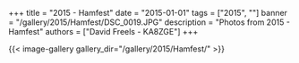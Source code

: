 +++
title = "2015 - Hamfest"
date = "2015-01-01"
tags = ["2015", ""]
banner = "/gallery/2015/Hamfest/DSC_0019.JPG"
description = "Photos from 2015 - Hamfest"
authors = ["David Freels - KA8ZGE"]
+++

{{< image-gallery gallery_dir="/gallery/2015/Hamfest/" >}}
